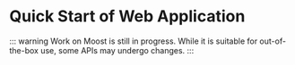 # Quick Start of Web Application

::: warning
Work on Moost is still in progress. While it is suitable for out-of-the-box use, some APIs may undergo changes.
:::
